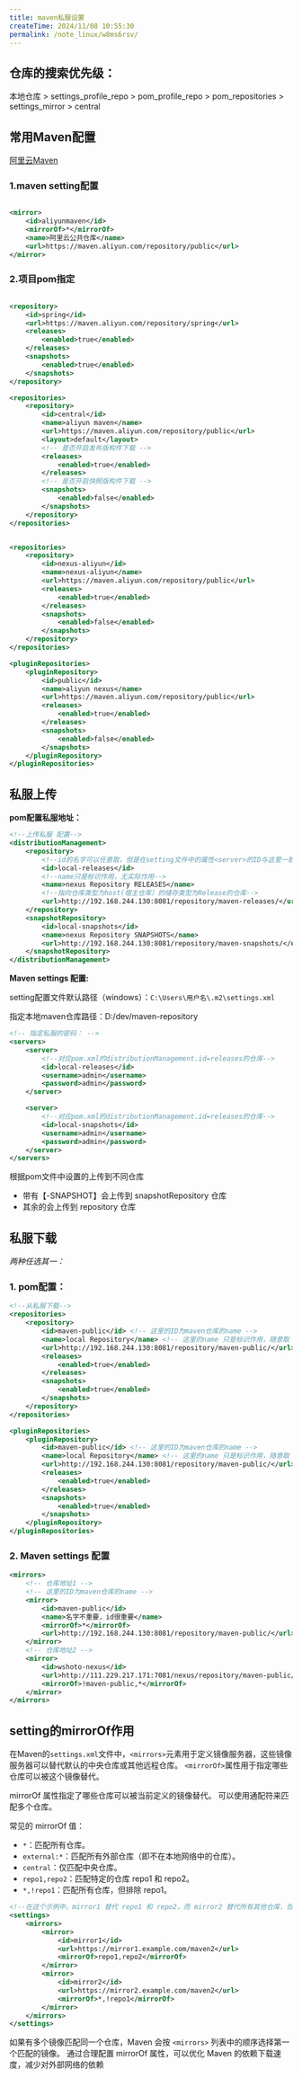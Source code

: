 ```yaml
---
title: maven私服设置
createTime: 2024/11/08 10:55:30
permalink: /note_linux/w8ms6rsv/
---
```


## 仓库的搜索优先级：

本地仓库 > settings_profile_repo > pom_profile_repo > pom_repositories > settings_mirror > central

## 常用Maven配置

[阿里云Maven](https://developer.aliyun.com/mvn/guide)

### 1.maven setting配置

```xml

<mirror>
    <id>aliyunmaven</id>
    <mirrorOf>*</mirrorOf>
    <name>阿里云公共仓库</name>
    <url>https://maven.aliyun.com/repository/public</url>
</mirror>


```

### 2.项目pom指定

```xml

<repository>
    <id>spring</id>
    <url>https://maven.aliyun.com/repository/spring</url>
    <releases>
        <enabled>true</enabled>
    </releases>
    <snapshots>
        <enabled>true</enabled>
    </snapshots>
</repository>

<repositories>
    <repository>
        <id>central</id>
        <name>aliyun maven</name>
        <url>https://maven.aliyun.com/repository/public</url>
        <layout>default</layout>
        <!-- 是否开启发布版构件下载 -->
        <releases>
            <enabled>true</enabled>
        </releases>
        <!-- 是否开启快照版构件下载 -->
        <snapshots>
            <enabled>false</enabled>
        </snapshots>
    </repository>
</repositories>


<repositories>
    <repository>
        <id>nexus-aliyun</id>
        <name>nexus-aliyun</name>
        <url>https://maven.aliyun.com/repository/public</url>
        <releases>
            <enabled>true</enabled>
        </releases>
        <snapshots>
            <enabled>false</enabled>
        </snapshots>
    </repository>
</repositories>

<pluginRepositories>
    <pluginRepository>
        <id>public</id>
        <name>aliyun nexus</name>
        <url>https://maven.aliyun.com/repository/public</url>
        <releases>
            <enabled>true</enabled>
        </releases>
        <snapshots>
            <enabled>false</enabled>
        </snapshots>
    </pluginRepository>
</pluginRepositories>
```

## 私服上传

**pom配置私服地址：**

```xml
<!--上传私服 配置-->
<distributionManagement>
    <repository>
        <!--id的名字可以任意取，但是在setting文件中的属性<server>的ID与这里一致-->
        <id>local-releases</id>
        <!--name只是标识作用，无实际作用-->
        <name>nexus Repository RELEASES</name>
        <!--指向仓库类型为host(宿主仓库）的储存类型为Release的仓库-->
        <url>http://192.168.244.130:8081/repository/maven-releases/</url>
    </repository>
    <snapshotRepository>
        <id>local-snapshots</id>
        <name>nexus Repository SNAPSHOTS</name>
        <url>http://192.168.244.130:8081/repository/maven-snapshots/</url>
    </snapshotRepository>
</distributionManagement>
```

**Maven settings 配置:**

setting配置文件默认路径（windows）：`C:\Users\用户名\.m2\settings.xml`

指定本地maven仓库路径：<localRepository>D:/dev/maven-repository</localRepository>

```xml
<!-- 指定私服的密码： -->
<servers>
    <server>
        <!--对应pom.xml的distributionManagement.id=releases的仓库-->
        <id>local-releases</id>
        <username>admin</username>
        <password>admin</password>
    </server>

    <server>
        <!--对应pom.xml的distributionManagement.id=releases的仓库-->
        <id>local-snapshots</id>
        <username>admin</username>
        <password>admin</password>
    </server>
</servers>
```

根据pom文件中设置的上传到不同仓库

- 带有【-SNAPSHOT】会上传到 snapshotRepository 仓库
- 其余的会上传到 repository 仓库

## 私服下载

*两种任选其一：*

### 1. pom配置：

```xml
<!--从私服下载-->
<repositories>
    <repository>
        <id>maven-public</id> <!-- 这里的ID为maven仓库的name -->
        <name>local Repository</name> <!-- 这里的name 只是标识作用，随意取 -->
        <url>http://192.168.244.130:8081/repository/maven-public/</url>
        <releases>
            <enabled>true</enabled>
        </releases>
        <snapshots>
            <enabled>true</enabled>
        </snapshots>
    </repository>
</repositories>

<pluginRepositories>
    <pluginRepository>
        <id>maven-public</id> <!-- 这里的ID为maven仓库的name -->
        <name>local Repository</name> <!-- 这里的name 只是标识作用，随意取 -->
        <url>http://192.168.244.130:8081/repository/maven-public/</url>
        <releases>
            <enabled>true</enabled>
        </releases>
        <snapshots>
            <enabled>true</enabled>
        </snapshots>
    </pluginRepository>
</pluginRepositories>
```

### 2. Maven settings 配置

```xml
<mirrors>
    <!-- 仓库地址1 -->
    <!-- 这里的ID为maven仓库的name -->
    <mirror>
        <id>maven-public</id>
        <name>名字不重要，id很重要</name>
        <mirrorOf>*</mirrorOf>
        <url>http://192.168.244.130:8081/repository/maven-public/</url>
    </mirror>
    <!-- 仓库地址2 -->
    <mirror>
        <id>wshoto-nexus</id>
        <url>http://111.229.217.171:7081/nexus/repository/maven-public/</url>
        <mirrorOf>!maven-public,*</mirrorOf>
    </mirror>
</mirrors>
```

## setting的mirrorOf作用

在Maven的`settings.xml`文件中，`<mirrors>`元素用于定义镜像服务器，这些镜像服务器可以替代默认的中央仓库或其他远程仓库。
`<mirrorOf>`属性用于指定哪些仓库可以被这个镜像替代。

mirrorOf 属性指定了哪些仓库可以被当前定义的镜像替代。 可以使用通配符来匹配多个仓库。

常见的 mirrorOf 值：

- `*`：匹配所有仓库。
- `external:*`：匹配所有外部仓库（即不在本地网络中的仓库）。
- `central`：仅匹配中央仓库。
- `repo1,repo2`：匹配特定的仓库 repo1 和 repo2。
- `*,!repo1`：匹配所有仓库，但排除 repo1。

```xml
<!--在这个示例中，mirror1 替代 repo1 和 repo2，而 mirror2 替代所有其他仓库，但不包括 repo1-->
<settings>
    <mirrors>
        <mirror>
            <id>mirror1</id>
            <url>https://mirror1.example.com/maven2</url>
            <mirrorOf>repo1,repo2</mirrorOf>
        </mirror>
        <mirror>
            <id>mirror2</id>
            <url>https://mirror2.example.com/maven2</url>
            <mirrorOf>*,!repo1</mirrorOf>
        </mirror>
    </mirrors>
</settings>

```

如果有多个镜像匹配同一个仓库，Maven 会按 `<mirrors>` 列表中的顺序选择第一个匹配的镜像。
通过合理配置 mirrorOf 属性，可以优化 Maven 的依赖下载速度，减少对外部网络的依赖